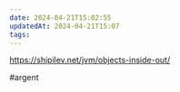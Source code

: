 ```yaml
---
date: 2024-04-21T15:02:55
updatedAt: 2024-04-21T15:07
tags: 
---
```


https://shipilev.net/jvm/objects-inside-out/

#argent 